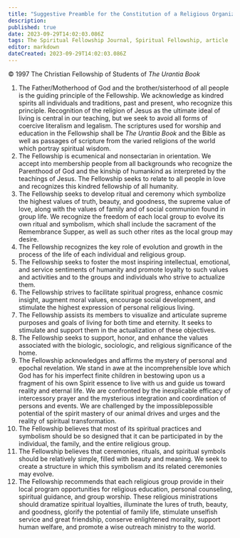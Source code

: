 ```yaml
---
title: "Suggestive Preamble for the Constitution of a Religious Organization Based on the Fifth Epochal Revelation"
description: 
published: true
date: 2023-09-29T14:02:03.086Z
tags: The Spiritual Fellowship Journal, Spiritual Fellowship, article
editor: markdown
dateCreated: 2023-09-29T14:02:03.086Z
---
```


<p class="v-card v-sheet theme--light gray lighten-3 px-2">© 1997 The Christian Fellowship of Students of <i>The Urantia Book</i></p>

1. The Father/Motherhood of God and the brother/sisterhood of all people is the guiding principle of the Fellowship. We acknowledge as kindred spirits all individuals and traditions, past and present, who recognize this principle. Recognition of the religion of Jesus as the ultimate ideal of living is central in our teaching, but we seek to avoid all forms of coercive literalism and legalism. The scriptures used for worship and education in the Fellowship shall be _The Urantia Book_ and the Bible as well as passages of scripture from the varied religions of the world which portray spiritual wisdom.
2. The Fellowship is ecumenical and nonsectarian in orientation. We accept into membership people from all backgrounds who recognize the Parenthood of God and the kinship of humankind as interpreted by the teachings of Jesus. The Fellowship seeks to relate to all people in love and recognizes this kindred fellowship of all humanity.
3. The Fellowship seeks to develop ritual and ceremony which symbolize the highest values of truth, beauty, and goodness, the supreme value of love, along with the values of family and of social communion found in group life. We recognize the freedom of each local group to evolve its own ritual and symbolism, which shall include the sacrament of the Remembrance Supper, as well as such other rites as the local group may desire.
4. The Fellowship recognizes the key role of evolution and growth in the process of the life of each individual and religious group.
5. The Fellowship seeks to foster the most inspiring intellectual, emotional, and service sentiments of humanity and promote loyalty to such values and activities and to the groups and individuals who strive to actualize them.
6. The Fellowship strives to facilitate spiritual progress, enhance cosmic insight, augment moral values, encourage social development, and stimulate the highest expression of personal religious living.
7. The Fellowship assists its members to visualize and articulate supreme purposes and goals of living for both time and eternity. It seeks to stimulate and support them in the actualization of these objectives.
8. The Fellowship seeks to support, honor, and enhance the values associated with the biologic, sociologic, and religious significance of the home.
9. The Fellowship acknowledges and affirms the mystery of personal and epochal revelation. We stand in awe at the incomprehensible love which God has for his imperfect finite children in bestowing upon us a fragment of his own Spirit essence to live with us and guide us toward reality and eternal life. We are confronted by the inexplicable efficacy of intercessory prayer and the mysterious integration and coordination of persons and events. We are challenged by the impossiblepossible potential of the spirit mastery of our animal drives and urges and the reality of spiritual transformation.
10. The Fellowship believes that most of its spiritual practices and symbolism should be so designed that it can be participated in by the individual, the family, and the entire religious group.
11. The Fellowship believes that ceremonies, rituals, and spiritual symbols should be relatively simple, filled with beauty and meaning. We seek to create a structure in which this symbolism and its related ceremonies may evolve.
12. The Fellowship recommends that each religious group provide in their local program opportunities for religious education, personal counseling, spiritual guidance, and group worship. These religious ministrations should dramatize spiritual loyalties, illuminate the lures of truth, beauty, and goodness, glorify the potential of family life, stimulate unselfish service and great friendship, conserve enlightened morality, support human welfare, and promote a wise outreach ministry to the world.


